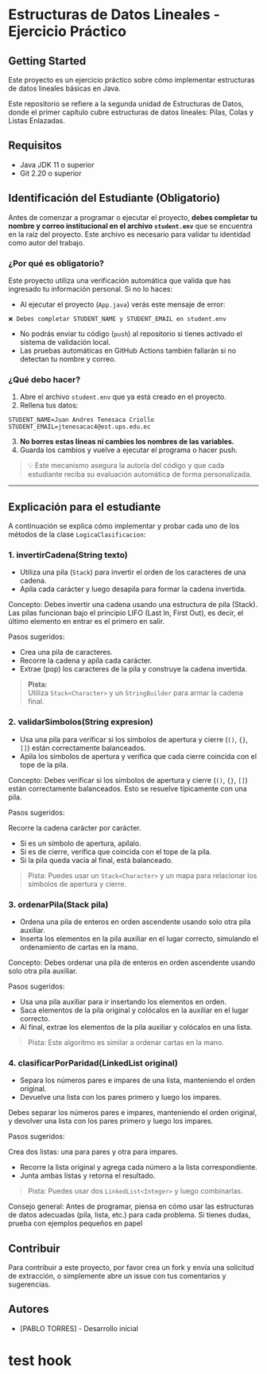 # Estructuras de Datos Lineales - Ejercicio Práctico

## Getting Started

Este proyecto es un ejercicio práctico sobre cómo implementar estructuras de datos lineales básicas en Java. 

Este repositorio se refiere a la segunda unidad de Estructuras de Datos, donde el primer capítulo cubre estructuras de datos lineales: Pilas, Colas y Listas Enlazadas.

## Requisitos
- Java JDK 11 o superior
- Git 2.20 o superior


## Identificación del Estudiante (Obligatorio)

Antes de comenzar a programar o ejecutar el proyecto, **debes completar tu nombre y correo institucional en el archivo `student.env`** que se encuentra en la raíz del proyecto. Este archivo es necesario para validar tu identidad como autor del trabajo.

### ¿Por qué es obligatorio?

Este proyecto utiliza una verificación automática que valida que has ingresado tu información personal. Si no lo haces:

- Al ejecutar el proyecto (`App.java`) verás este mensaje de error:
```
❌ Debes completar STUDENT_NAME y STUDENT_EMAIL en student.env
```
- No podrás enviar tu código (`push`) al repositorio si tienes activado el sistema de validación local.
- Las pruebas automáticas en GitHub Actions también fallarán si no detectan tu nombre y correo.

### ¿Qué debo hacer?

1. Abre el archivo `student.env` que ya está creado en el proyecto.
2. Rellena tus datos:

```
STUDENT_NAME=Juan Andres Tenesaca Criollo
STUDENT_EMAIL=jtenesacac4@est.ups.edu.ec
```


3. **No borres estas líneas ni cambies los nombres de las variables.**
4. Guarda los cambios y vuelve a ejecutar el programa o hacer push.

> 💡 Este mecanismo asegura la autoría del código y que cada estudiante reciba su evaluación automática de forma personalizada.

---




## Explicación para el estudiante

A continuación se explica cómo implementar y probar cada uno de los métodos de la clase `LogicaClasificacion`:

### 1. invertirCadena(String texto)
- Utiliza una pila (`Stack`) para invertir el orden de los caracteres de una cadena.
- Apila cada carácter y luego desapila para formar la cadena invertida.

Concepto:
Debes invertir una cadena usando una estructura de pila (Stack). Las pilas funcionan bajo el principio LIFO (Last In, First Out), es decir, el último elemento en entrar es el primero en salir.

Pasos sugeridos:

- Crea una pila de caracteres.
- Recorre la cadena y apila cada carácter.
- Extrae (pop) los caracteres de la pila y construye la cadena invertida.
> **Pista:**  
> Utiliza `Stack<Character>` y un `StringBuilder` para armar la cadena final.




### 2. validarSimbolos(String expresion)
- Usa una pila para verificar si los símbolos de apertura y cierre (`()`, `{}`, `[]`) están correctamente balanceados.
- Apila los símbolos de apertura y verifica que cada cierre coincida con el tope de la pila.

Concepto:
Debes verificar si los símbolos de apertura y cierre (`()`, `{}`, `[]`)  están correctamente balanceados. Esto se resuelve típicamente con una pila.

Pasos sugeridos:

Recorre la cadena carácter por carácter.
- Si es un símbolo de apertura, apílalo.
- Si es de cierre, verifica que coincida con el tope de la pila.
- Si la pila queda vacía al final, está balanceado.

> Pista:
> Puedes usar un `Stack<Character>` y un mapa para relacionar los símbolos de apertura y cierre.

### 3. ordenarPila(Stack<Integer> pila)
- Ordena una pila de enteros en orden ascendente usando solo otra pila auxiliar.
- Inserta los elementos en la pila auxiliar en el lugar correcto, simulando el ordenamiento de cartas en la mano.

Concepto:
Debes ordenar una pila de enteros en orden ascendente usando solo otra pila auxiliar.

Pasos sugeridos:

- Usa una pila auxiliar para ir insertando los elementos en orden.
- Saca elementos de la pila original y colócalos en la auxiliar en el lugar correcto.
- Al final, extrae los elementos de la pila auxiliar y colócalos en una lista.

> Pista:
> Este algoritmo es similar a ordenar cartas en la mano.

### 4. clasificarPorParidad(LinkedList<Integer> original)
- Separa los números pares e impares de una lista, manteniendo el orden original.
- Devuelve una lista con los pares primero y luego los impares.

Debes separar los números pares e impares, manteniendo el orden original, y devolver una lista con los pares primero y luego los impares.

Pasos sugeridos:

Crea dos listas: una para pares y otra para impares.
- Recorre la lista original y agrega cada número a la lista correspondiente.
- Junta ambas listas y retorna el resultado.

> Pista:
> Puedes usar dos `LinkedList<Integer>` y luego combinarlas.

Consejo general:
Antes de programar, piensa en cómo usar las estructuras de datos adecuadas (pila, lista, etc.) para cada problema. Si tienes dudas, prueba con ejemplos pequeños en papel



## Contribuir

Para contribuir a este proyecto, por favor crea un fork y envía una solicitud de extracción, o simplemente abre un issue con tus comentarios y sugerencias.

## Autores

- [PABLO TORRES] - Desarrollo inicial
# test hook
